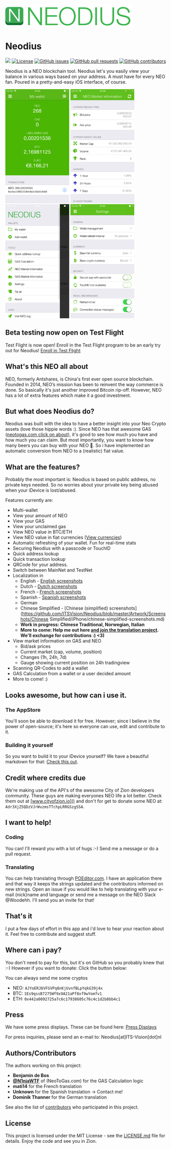 <img src="Artwork/Logos/PNGs/Logo-Github.png" width="400" alt="Neodius Logo">


# Neodius
![](https://img.shields.io/badge/Updated-September%2019,%202017-lightgrey.svg)
[![License](http://img.shields.io/badge/license-MIT-green.svg?style=flat)](LICENSE)
[![GitHub issues](https://img.shields.io/github/issues/ITSVision/Neodius.svg)](https://github.com/ITSVision/Neodius/issues/)
[![GitHub pull requests](https://img.shields.io/github/issues-pr/ITSVision/Neodius.svg)](https://github.com/ITSVision/Neodius/pulls/)
[![GitHub contributors](https://img.shields.io/github/contributors/ITSVision/Neodius.svg)](https://github.com/ITSVision/Neodius/contributors/)

Neodius is a NEO blockchain tool. Neodius let's you easily view your balance in various ways based on your address. A must have for every NEO fan. Poured in a pretty-and-easy iOS interface, of course. 

<img src="Artwork/Screenshots/English/iPhone/screen-wallet.png" width="200" alt="Wallet view"> <img src="Artwork/Screenshots/English/iPhone/screen-neo-market-info.png" width="200" alt="Market view"> <img src="Artwork/Screenshots/English/iPhone/screen-menu.png" width="200" alt="Menu view"> <img src="Artwork/Screenshots/English/iPhone/screen-settings.png" width="200" alt="Settings view"> 

## Beta testing now open on Test Flight
Test Flight is now open! Enroll in the Test Flight program to be an early try out for Neodius! [Enroll in Test Flight](http://www.its-vision.nl/Neodius/)

## What's this NEO all about
NEO, formerly Antshares, is China's first ever open source blockchain. Founded in 2014, NEO’s mission has been to reinvent the way commerce is done. So basically it's just another improved Bitcoin rip-off. However, NEO has a lot of extra features which make it a good investment.

## But what does Neodius do?
Neodius was built with the idea to have a better insight into your Neo Crypto assets (love those hippie words :). Since NEO has that awesome GAS ([neotogas.com click on about](https://neotogas.com)), it's good to see how much you have and how much you can claim. But most importantly, you want to know how many beers you can buy with your NEO :beer:. So i have implemented an automatic conversion from NEO to a (realistic) fiat value.

## What are the features?
Probably the most important is:
Neodius is based on public address, no private keys needed. So no worries about your private key being abused when your iDevice is lost/abused.

Features currently are:
* Multi-wallet
* View your amount of NEO
* View your GAS
* View your unclaimed gas
* View NEO value in BTC/ETH
* View NEO value in fiat currencies ([View currencies](https://github.com/ITSVision/Neodius/blob/master/Neodius/Supporting%20Files/SettingCache/fiatCurrencies.json))
* Automatic refreshing of your wallet. Fun for real-time stats
* Securing Neodius with a passcode or TouchID
* Quick address lookup
* Quick transaction lookup
* QRCode for your address.
* Switch between MainNet and TestNet
* Localization in
	* English - [English screenshots](https://github.com/ITSVision/Neodius/blob/master/Artwork/Screenshots/English/iPhone/english-screenshots.md)
	* Dutch - [Dutch screenshots](https://github.com/ITSVision/Neodius/blob/master/Artwork/Screenshots/Dutch/iPhone/dutch-screenshots.md)
	* French - [French screenshots](https://github.com/ITSVision/Neodius/blob/master/Artwork/Screenshots/French/iPhone/french-screenshots.md)
	* Spanish - [Spanish screenshots](https://github.com/ITSVision/Neodius/blob/master/Artwork/Screenshots/Spanish/iPhone/spanish-screenshots.md)
	* German
	* Chinese Simplified - [Chinese (simplified) screenshots](https://github.com/ITSVision/Neodius/blob/master/Artwork/Screenshots/Chinese Simplified/iPhone/chinese-simplified-screenshots.md)
	* **Work in progress: Chinese Traditional, Norwegian, Italian**
	* **More to come: Help me out here [and join the translation project](https://poeditor.com/join/project/UCLcpved6I). We'll exchange for contributions :) <3)**
* View market information on GAS and NEO
	* Bid/ask prices
	* Current market (cap, volume, position)
	* Changes (1h, 24h, 7d)
	* Gauge showing current position on 24h tradingview
* Scanning QR-Codes to add a wallet
* GAS Calculation from a wallet or a user decided amount
* More to come! :)

## Looks awesome, but how can i use it.
### The AppStore
You'll soon be able to download it for free. However; since I believe in the power of open-source; it's here so everyone can use, edit and contribute to it.

### Building it yourself
So you want to build it to your iDevice yourself? We have a beautiful markdown for that: [Check this out](BUILD.md).

## Credit where credits due
We're making use of the API's of the awesome City of Zion developers community. These guys are making everyones NEO life a lot better. Check them out at [www.cityofzion.io]() and don't for get to donate some NEO at: `Adr3XjZ5QDzVJrWvzmsTTchpLRRGSzgS5A`.

## I want to help!
### Coding
You can! I'll reward you with a lot of hugs :-) Send me a message or do a pull request.

### Translating
You can help translating through [POEditor.com](https://www.poeditor.com). I have an application there and that way it keeps the strings updated and the contributors informed on new strings. Open an issue if you would like to help translating with your e-mail (nick)name and language or send me a message on the NEO Slack @Woodehh. I'll send you an invite for that!

## That's it
I put a few days of effort in this app and i'd love to hear your reaction about it. Feel free to contribute and suggest stuff.

## Where can i pay?
You don't need to pay for this, but it's on GitHub so you probably knew that :-)  However if you want to donate: Click the button below:

You can always send me some cryptos

* NEO: `AJYoERJ6VFGVPq8nKjUvnfBLpYqkG39j4x`
* BTC: `1Es9qssB7275Wf9x9A21aPf8xf9wYomfv1`
* ETH: `0x442a0092725a7c6c17938605c76c4c1d2b8bb4c1`

## Press
We have some press displays. These can be found here: [Press Displays](https://github.com/ITSVision/Neodius/blob/master/Artwork/Press%20Displays/press-displays.md)

For press inquiries, please send an e-mail to: Neodius[at]ITS-Vision[dot]nl

## Authors/Contributors
The authors working on this project:

* **Benjamin de Bos**
* **[@N1njaWTF](http://twitter.com/N1njaWTF)** of (NeoToGas.com) for the GAS Calculation logic
* **mati14** for the French translation
* **Unknown** for the Spanish translation -> Contact me!
* **Dominik Thanner** for the German translation

See also the list of [contributors](contributors) who participated in this project.

## License

This project is licensed under the MIT License - see the [LICENSE.md](LICENSE.md) file for details. Enjoy the code and see you in Zion.
